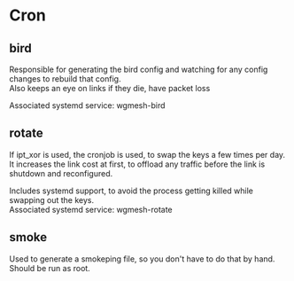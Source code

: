 # Cron

## bird

Responsible for generating the bird config and watching for any config changes to rebuild that config.<br>
Also keeps an eye on links if they die, have packet loss

Associated systemd service: wgmesh-bird

## rotate

If ipt_xor is used, the cronjob is used, to swap the keys a few times per day.<br>
It increases the link cost at first, to offload any traffic before the link is shutdown and reconfigured.

Includes systemd support, to avoid the process getting killed while swapping out the keys.<br>
Associated systemd service: wgmesh-rotate

## smoke

Used to generate a smokeping file, so you don't have to do that by hand.<br>
Should be run as root.